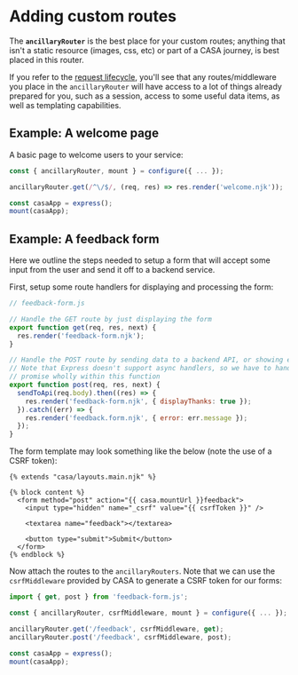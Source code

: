 # Adding custom routes

The **`ancillaryRouter`** is the best place for your custom routes; anything that isn't a static resource (images, css, etc) or part of a CASA journey, is best placed in this router.

If you refer to the [request lifecycle](../request-lifecycle.md), you'll see that any routes/middleware you place in the `ancillaryRouter` will have access to a lot of things already prepared for you, such as a session, access to some useful data items, as well as templating capabilities.

## Example: A welcome page

A basic page to welcome users to your service:

```javascript
const { ancillaryRouter, mount } = configure({ ... });

ancillaryRouter.get(/^\/$/, (req, res) => res.render('welcome.njk'));

const casaApp = express();
mount(casaApp);
```

## Example: A feedback form

Here we outline the steps needed to setup a form that will accept some input from the user and send it off to a backend service.

First, setup some route handlers for displaying and processing the form:

```javascript
// feedback-form.js

// Handle the GET route by just displaying the form
export function get(req, res, next) {
  res.render('feedback-form.njk');
}

// Handle the POST route by sending data to a backend API, or showing errors
// Note that Express doesn't support async handlers, so we have to handle the
// promise wholly within this function
export function post(req, res, next) {
  sendToApi(req.body).then((res) => {
    res.render('feedback-form.njk', { displayThanks: true });
  }).catch((err) => {
    res.render('feedback.form.njk', { error: err.message });
  });
}
```

The form template may look something like the below (note the use of a CSRF token):

```jinja
{% extends "casa/layouts.main.njk" %}

{% block content %}
  <form method="post" action="{{ casa.mountUrl }}feedback">
    <input type="hidden" name="_csrf" value="{{ csrfToken }}" />

    <textarea name="feedback"></textarea>

    <button type="submit">Submit</button>
  </form>
{% endblock %}
```

Now attach the routes to the `ancillaryRouters`. Note that we can use the `csrfMiddleware` provided by CASA to generate a CSRF token for our forms:

```javascript
import { get, post } from 'feedback-form.js';

const { ancillaryRouter, csrfMiddleware, mount } = configure({ ... });

ancillaryRouter.get('/feedback', csrfMiddleware, get);
ancillaryRouter.post('/feedback', csrfMiddleware, post);

const casaApp = express();
mount(casaApp);
```
